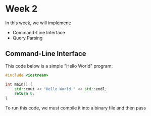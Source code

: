 # Week 2

In this week, we will implement:

- Command-Line Interface
- Query Parsing

## Command-Line Interface

This code below is a simple "Hello World" program:

```c++
#include <iostream>

int main() {
    std::cout << "Hello World!" << std::endl;
    return 0;
}
```

To run this code, we must compile it into a binary file and then pass
